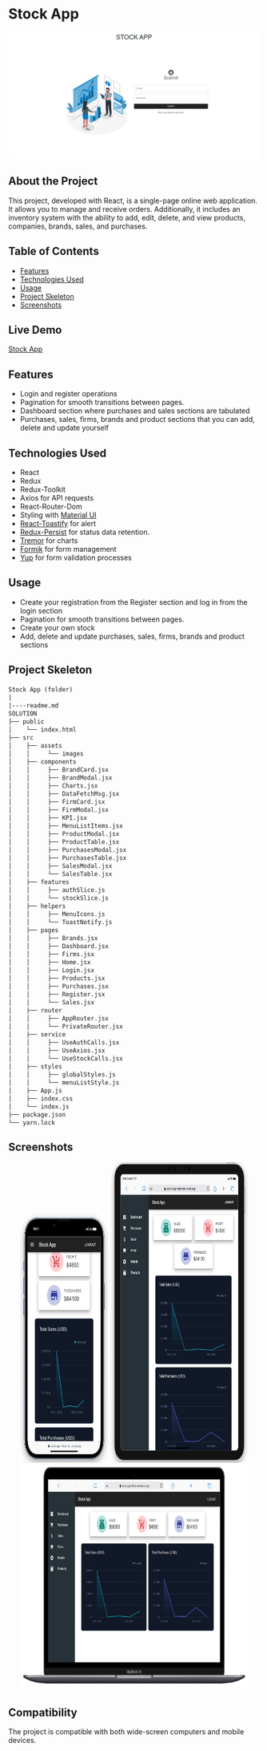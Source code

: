 # Stock App

<div align="center">
  <img src="./src/assets/stock-app.gif" />
</div>

## About the Project

This project, developed with React, is a single-page online web application. It allows you to manage and receive orders. Additionally, it includes an inventory system with the ability to add, edit, delete, and view products, companies, brands, sales, and purchases.

## Table of Contents

- [Features](#features)
- [Technologies Used](#technologies-used)
- [Usage](#usage)
- [Project Skeleton](#project-skeleton)
- [Screenshots](#screenshots)

## Live Demo

[Stock App](https://stock-app-theta-ten.vercel.app/stock/)

## Features

- Login and register operations
- Pagination for smooth transitions between pages.
- Dashboard section where purchases and sales sections are tabulated
- Purchases, sales, firms, brands and product sections that you can add, delete and update yourself

## Technologies Used

- React
- Redux
- Redux-Toolkit
- Axios for API requests
- React-Router-Dom
- Styling with [Material UI](https://mui.com/)
- [React-Toastify](https://fkhadra.github.io/react-toastify/introduction/) for alert 
- [Redux-Persist](https://www.npmjs.com/package/redux-persist) for status data retention.
- [Tremor](https://www.tremor.so/) for charts
- [Formik](https://formik.org/) for form management 
- [Yup](https://www.npmjs.com/package/yup) for form validation processes

## Usage

- Create your registration from the Register section and log in from the login section
- Pagination for smooth transitions between pages.
- Create your own stock
- Add, delete and update purchases, sales, firms, brands and product sections

## Project Skeleton

```
Stock App (folder)
|
|----readme.md         
SOLUTION
├── public
│    └── index.html
├── src
│    ├── assets
│    │     └── images
│    ├── components
│    │     ├── BrandCard.jsx
│    │     ├── BrandModal.jsx
│    │     ├── Charts.jsx
│    │     ├── DataFetchMsg.jsx    
│    │     ├── FirmCard.jsx    
│    │     ├── FirmModal.jsx    
│    │     ├── KPI.jsx    
│    │     ├── MenuListItems.jsx    
│    │     ├── ProductModal.jsx    
│    │     ├── ProductTable.jsx    
│    │     ├── PurchasesModal.jsx    
│    │     ├── PurchasesTable.jsx    
│    │     ├── SalesModal.jsx    
│    │     └── SalesTable.jsx  
│    ├── features
│    │     ├── authSlice.js
│    │     └── stockSlice.js 
│    ├── helpers
│    │     ├── MenuIcons.js
│    │     └── ToastNotify.js
│    ├── pages
│    │     ├── Brands.jsx
│    │     ├── Dashboard.jsx
│    │     ├── Firms.jsx
│    │     ├── Home.jsx
│    │     ├── Login.jsx
│    │     ├── Products.jsx
│    │     ├── Purchases.jsx    
│    │     ├── Register.jsx    
│    │     └── Sales.jsx 
│    ├── router
│    │     ├── AppRouter.jsx
│    │     └── PrivateRouter.jsx
│    ├── service
│    │     ├── UseAuthCalls.jsx
│    │     ├── UseAxios.jsx
│    │     └── UseStockCalls.jsx
│    ├── styles
│    │     ├── globalStyles.js
│    │     └── menuListStyle.js
│    ├── App.js
│    ├── index.css
│    └── index.js
├── package.json
└── yarn.lock
```

## Screenshots

<div align="center">
  <img src="./src/assets/Screenshot_1.jpg"  width="35%" height="500" />
  <img src="./src/assets/Screenshot_2.jpg"  width="55%" height="600" />
  <img src="./src/assets/Screenshot_3.jpg"  width="90.5%" height="450" />
</div>

## Compatibility

The project is compatible with both wide-screen computers and mobile devices.
